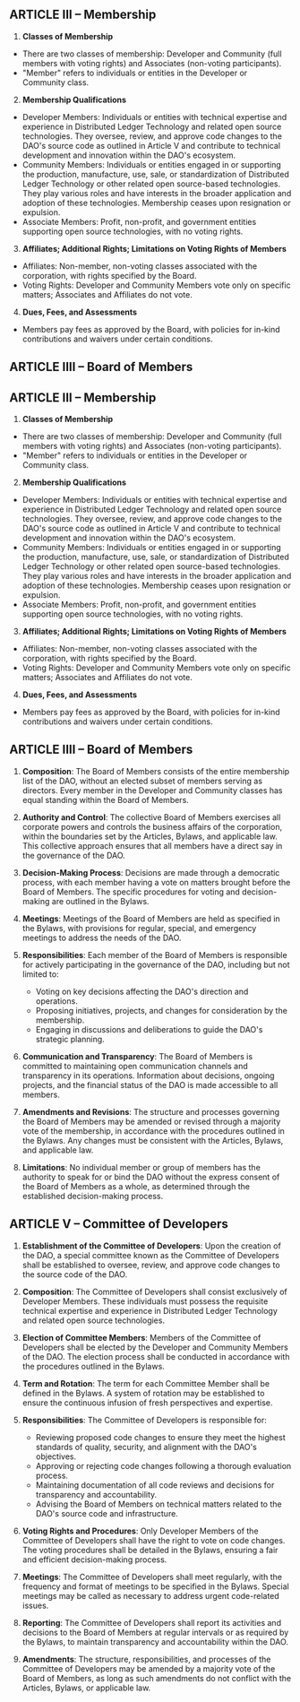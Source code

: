 ## ARTICLE III – Membership

1. **Classes of Membership**
- There are two classes of membership: Developer and Community (full members with voting rights) and Associates (non-voting participants).
- "Member" refers to individuals or entities in the Developer or Community class.

2. **Membership Qualifications**
- Developer Members: Individuals or entities with technical expertise and experience in Distributed Ledger Technology and related open source technologies. They oversee, review, and approve code changes to the DAO's source code as outlined in Article V and contribute to technical development and innovation within the DAO's ecosystem.
- Community Members: Individuals or entities engaged in or supporting the production, manufacture, use, sale, or standardization of Distributed Ledger Technology or other related open source-based technologies. They play various roles and have interests in the broader application and adoption of these technologies. Membership ceases upon resignation or expulsion.
- Associate Members: Profit, non-profit, and government entities supporting open source technologies, with no voting rights.

3. **Affiliates; Additional Rights; Limitations on Voting Rights of Members**
- Affiliates: Non-member, non-voting classes associated with the corporation, with rights specified by the Board.
- Voting Rights: Developer and Community Members vote only on specific matters; Associates and Affiliates do not vote.

4. **Dues, Fees, and Assessments**
- Members pay fees as approved by the Board, with policies for in-kind contributions and waivers under certain conditions.

## ARTICLE IIII – Board of Members




## ARTICLE III – Membership

1. **Classes of Membership**
- There are two classes of membership: Developer and Community (full members with voting rights) and Associates (non-voting participants).
- "Member" refers to individuals or entities in the Developer or Community class.

2. **Membership Qualifications**
- Developer Members: Individuals or entities with technical expertise and experience in Distributed Ledger Technology and related open source technologies. They oversee, review, and approve code changes to the DAO's source code as outlined in Article V and contribute to technical development and innovation within the DAO's ecosystem.
- Community Members: Individuals or entities engaged in or supporting the production, manufacture, use, sale, or standardization of Distributed Ledger Technology or other related open source-based technologies. They play various roles and have interests in the broader application and adoption of these technologies. Membership ceases upon resignation or expulsion.
- Associate Members: Profit, non-profit, and government entities supporting open source technologies, with no voting rights.

3. **Affiliates; Additional Rights; Limitations on Voting Rights of Members**
- Affiliates: Non-member, non-voting classes associated with the corporation, with rights specified by the Board.
- Voting Rights: Developer and Community Members vote only on specific matters; Associates and Affiliates do not vote.

4. **Dues, Fees, and Assessments**
- Members pay fees as approved by the Board, with policies for in-kind contributions and waivers under certain conditions.

## ARTICLE IIII – Board of Members

1. **Composition**: The Board of Members consists of the entire membership list of the DAO, without an elected subset of members serving as directors. Every member in the Developer and Community classes has equal standing within the Board of Members.

2. **Authority and Control**: The collective Board of Members exercises all corporate powers and controls the business affairs of the corporation, within the boundaries set by the Articles, Bylaws, and applicable law. This collective approach ensures that all members have a direct say in the governance of the DAO.

3. **Decision-Making Process**: Decisions are made through a democratic process, with each member having a vote on matters brought before the Board of Members. The specific procedures for voting and decision-making are outlined in the Bylaws.

4. **Meetings**: Meetings of the Board of Members are held as specified in the Bylaws, with provisions for regular, special, and emergency meetings to address the needs of the DAO.

5. **Responsibilities**: Each member of the Board of Members is responsible for actively participating in the governance of the DAO, including but not limited to:
   - Voting on key decisions affecting the DAO's direction and operations.
   - Proposing initiatives, projects, and changes for consideration by the membership.
   - Engaging in discussions and deliberations to guide the DAO's strategic planning.

6. **Communication and Transparency**: The Board of Members is committed to maintaining open communication channels and transparency in its operations. Information about decisions, ongoing projects, and the financial status of the DAO is made accessible to all members.

7. **Amendments and Revisions**: The structure and processes governing the Board of Members may be amended or revised through a majority vote of the membership, in accordance with the procedures outlined in the Bylaws. Any changes must be consistent with the Articles, Bylaws, and applicable law.

8. **Limitations**: No individual member or group of members has the authority to speak for or bind the DAO without the express consent of the Board of Members as a whole, as determined through the established decision-making process.

## ARTICLE V – Committee of Developers

1. **Establishment of the Committee of Developers**: Upon the creation of the DAO, a special committee known as the Committee of Developers shall be established to oversee, review, and approve code changes to the source code of the DAO.

2. **Composition**: The Committee of Developers shall consist exclusively of Developer Members. These individuals must possess the requisite technical expertise and experience in Distributed Ledger Technology and related open source technologies.

3. **Election of Committee Members**: Members of the Committee of Developers shall be elected by the Developer and Community Members of the DAO. The election process shall be conducted in accordance with the procedures outlined in the Bylaws.

4. **Term and Rotation**: The term for each Committee Member shall be defined in the Bylaws. A system of rotation may be established to ensure the continuous infusion of fresh perspectives and expertise.

5. **Responsibilities**: The Committee of Developers is responsible for:
   - Reviewing proposed code changes to ensure they meet the highest standards of quality, security, and alignment with the DAO's objectives.
   - Approving or rejecting code changes following a thorough evaluation process.
   - Maintaining documentation of all code reviews and decisions for transparency and accountability.
   - Advising the Board of Members on technical matters related to the DAO's source code and infrastructure.

6. **Voting Rights and Procedures**: Only Developer Members of the Committee of Developers shall have the right to vote on code changes. The voting procedures shall be detailed in the Bylaws, ensuring a fair and efficient decision-making process.

7. **Meetings**: The Committee of Developers shall meet regularly, with the frequency and format of meetings to be specified in the Bylaws. Special meetings may be called as necessary to address urgent code-related issues.

8. **Reporting**: The Committee of Developers shall report its activities and decisions to the Board of Members at regular intervals or as required by the Bylaws, to maintain transparency and accountability within the DAO.

9. **Amendments**: The structure, responsibilities, and processes of the Committee of Developers may be amended by a majority vote of the Board of Members, as long as such amendments do not conflict with the Articles, Bylaws, or applicable law.
